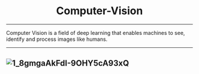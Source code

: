 <h1 align='center'>Computer-Vision</h1>

---
Computer Vision is a field of deep learning that enables machines to see, identify and process images like humans.

---
![1_8gmgaAkFdI-9OHY5cA93xQ](https://user-images.githubusercontent.com/42931974/71783478-5c54f080-300d-11ea-9236-221721ac0ac7.png)
---
